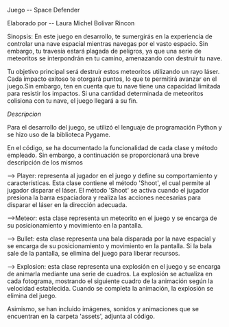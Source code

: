 Juego --  Space Defender

Elaborado por -- Laura Michel Bolivar Rincon

Sinopsis:
En este juego en desarrollo, te sumergirás en la experiencia de controlar una nave espacial mientras navegas por el vasto espacio. Sin embargo, tu travesía estará plagada de peligros, ya que una serie de meteoritos se interpondrán en tu camino, amenazando con destruir tu nave.

Tu objetivo principal será destruir estos meteoritos utilizando un rayo láser. Cada impacto exitoso te otorgará puntos, lo que te permitirá avanzar en el juego.Sin embargo, ten en cuenta que tu nave tiene una capacidad limitada para resistir los impactos. Si una cantidad determinada de meteoritos colisiona con tu nave, el juego llegará a su fin. 


*Descripcion*

Para el desarrollo del juego, se utilizó el lenguaje de programación Python y se hizo uso de la biblioteca Pygame.

En el código, se ha documentado la funcionalidad de cada clase y método empleado. Sin embargo, a continuación se proporcionará una breve descripción de los mismos

 --> Player: representa al jugador en el juego y define su comportamiento y características. Esta clase contiene el método 'Shoot', el cual permite al jugador disparar el láser. El método 'Shoot' se activa cuando el jugador presiona la barra espaciadora y realiza las acciones necesarias para disparar el láser en la dirección adecuada.
 
-->Meteor: esta clase representa un meteorito en el juego y se encarga de su posicionamiento y movimiento en la pantalla.

 --> Bullet: esta clase representa una bala disparada por la nave espacial y se encarga de su posicionamiento y movimiento en la pantalla. Si la bala sale de la pantalla, se elimina del juego para liberar recursos.
 
--> Explosion: esta clase representa una explosión en el juego y se encarga de animarla mediante una serie de cuadros. La explosión se actualiza en cada fotograma, mostrando el siguiente cuadro de la animación según la velocidad establecida. Cuando se completa la animación, la explosión se elimina del juego.


Asimismo, se han incluido imágenes, sonidos y animaciones que se encuentran en la carpeta 'assets', adjunta al código.